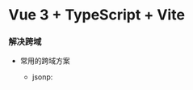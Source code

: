 # Vue 3 + TypeScript + Vite

### 解决跨域

- 常用的跨域方案

  - jsonp: <script> 不受同源策略限制
  - 跨源域资源共享 CORS: 允许Web应用服务器进行跨源访问控制
  - 使用不同的源变成同源

### 反向代理

- 代理: 请求转发

### rem 适配方案

- px 转 rem
  rem(css属性) = px(css属性)/px(body的fontSize)

### post-css

- css 转换工具
  - autoprefixer: 自动管理 css 属性的浏览器前缀
  - postcss-pxtorem: px 转换为 rem

### BEM 命名规范

- BEM是块(block)、元素(element)、修饰符(modifier)的简写
  - `-` 中划线: 仅作为连字符使用, 表示某个块或者某个子元素的多单词之间的连接记号
  - `__` 双下划线: 双下划线用来连接块和块的子元素
  - `--` 双中划线: 双中划线用来描述一个块或者块的子元素的一种状态
